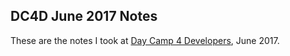 DC4D June 2017 Notes
--------------------

These are the notes I took at [Day Camp 4 Developers](https://daycamp4developers.com/), June 2017.


